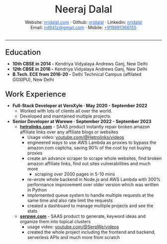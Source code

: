 <p style="font-size: 32px; font-weight: 500; margin-bottom: 0; text-align: center;">Neeraj Dalal</p>
<p style="margin-bottom: 0; text-align: center;">
  Website: <a href="https://nrjdalal.com" style="color: #2563eb; text-decoration: underline;">nrjdalal.com</a>
  ·
  Github: <a href="https://github.com/nrjdalal" style="color: #2563eb; text-decoration: underline;">nrjdalal</a>
  ·
  Linkedin: <a href="https://nrjdalal.com" style="color: #2563eb; text-decoration: underline;"> nrjdalal</a>
</p>
<p style="border-bottom: 1px solid; padding-bottom: 32px; margin-top: 0; text-align: center;">
  Email: <a href="https://nrjdalal.com" style="color: #2563eb; text-decoration: underline;">nd941z@gmail.com</a>
  ·
  Mobile: <a href="https://github.com/nrjdalal" style="color: #2563eb; text-decoration: underline;">+919891366155</a>
</p>

<p style="font-size: 24px; font-weight: 500; margin-bottom: 0;">Education</p>

- **10th CBSE in 2014 -** Kendriya Vidyalaya Andrews Ganj, New Delhi
- **12th CBSE in 2016 -** Kendriya Vidyalaya Andrews Ganj, New Delhi
- **B.Tech. ECE from 2016-20 -** Delhi Technical Campus (affilated GGSIPU), New Delhi

<p style="font-size: 24px; font-weight: 500; margin-bottom: 0;">Work Experience</p>

- **Full-Stack Developer at VeroXyle · May 2020 - September 2022**
  - Worked with lots of clients all over the world.
  - Developed and maintained multiple projects.
- **Senior Developer at Warewe · September 2022 - September 2023**
  - **[hetrolinks.com](https://hetrolinks.com)** - SAAS product instantly repair broken amazon affiliate links over any affiliate blogs or websites
    - Usage video: [youtube.com/@Hetrolinks/videos](https://www.youtube.com/@Hetrolinks/videos)
    - engineered ways to use AWS Lambda as proxies to bypass the amazon.com captcha, saving 90% of the cost by not buying proxies
    - create an advance scraper to scrape whole websites, find broken amazon affiliate links, find out sites vulnerabilities and much more
      - scraping over 2000 pages in 5-10 mins
    - re-wrote whole backend in Node.js and AWS Lambda with 300% performance improvement over older version which was written in Python
    - implemented queue system to handle multiple requests at the same time and also rate limit the requests
    - created a dashboard to manage multiple projects and see the stats
  - **[serpwe.com](https://serpwe.com)** - SAAS product to generate, keyword ideas and organize them into topical clusters
    - usage video: [youtube.com/@SerpWe/videos](https://www.youtube.com/@SerpWe/videos)
    - created the whole project including the frontend and backend, serverless APIs and much more from scratch
